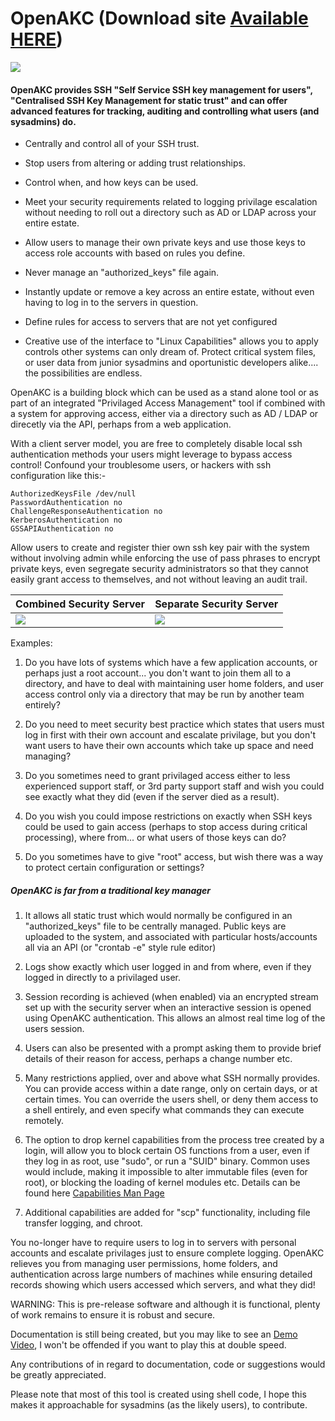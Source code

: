 # OpenAKC (Download site [Available HERE][download])

<img src="https://raw.githubusercontent.com/netlore/OpenAKC/master/docs/resources/AKCKeys.jpg">

#### OpenAKC provides SSH "Self Service SSH key management for users", "Centralised SSH Key Management for static trust" and can offer advanced features for tracking, auditing and controlling what users (and sysadmins) do.

* Centrally and control all of your SSH trust.

* Stop users from altering or adding trust relationships.

* Control when, and how keys can be used.

* Meet your security requirements related to logging privilage escalation without needing to roll out a directory such as AD or LDAP across your entire estate.

* Allow users to manage their own private keys and use those keys to access role accounts with based on rules you define.

* Never manage an "authorized_keys" file again.

* Instantly update or remove a key across an entire estate, without even having to log in to the servers in question.

* Define rules for access to servers that are not yet configured

* Creative use of the interface to "Linux Capabilities" allows you to apply controls other systems can only dream of. Protect critical system files, or user data from junior sysadmins and oportunistic developers alike.... the possibilities are endless.


OpenAKC is a building block which can be used as a stand alone tool or as part of an integrated "Privilaged Access Management" tool if combined with a system for approving access, either via a directory such as AD / LDAP or direcetly via the API, perhaps from a web application.

With a client server model, you are free to completely disable local ssh authentication methods your users might leverage to bypass access control!  Confound your troublesome users, or hackers with ssh configuration like this:-

```
AuthorizedKeysFile /dev/null
PasswordAuthentication no
ChallengeResponseAuthentication no
KerberosAuthentication no
GSSAPIAuthentication no
```

Allow users to create and register thier own ssh key pair with the system without involving admin while enforcing the use of pass phrases to encrypt private keys, even segregate security administrators so that they cannot easily grant access to themselves, and not without leaving an audit trail.

Combined Security Server|Separate Security Server
---|---
<a href="https://github.com/netlore/OpenAKC/blob/master/docs/OpenAKC%20Combined%20Bastion%20Host%20%26%20Security%20Server%20Diagram.pdf" target="_blank"><img src="https://raw.githubusercontent.com/netlore/OpenAKC/master/docs/resources/OpenAKC%20Combined%20Bastion%20Host%20%26%20Security%20Server%20Diagram.svg"></a>|<a href="https://github.com/netlore/OpenAKC/blob/master/docs/OpenAKC%20Separate%20Bastion%20Host%20%26%20Security%20Server%20Diagram.pdf" target="_blank"><img src="https://raw.githubusercontent.com/netlore/OpenAKC/master/docs/resources/OpenAKC%20Separate%20Bastion%20Host%20%26%20Security%20Server%20Diagram.svg"></a>

Examples:

1. Do you have lots of systems which have a few application accounts, or perhaps just a root account... you don't want to join them all to a directory, and have to deal with maintaining user home folders, and user access control only via a directory that may be run by another team entirely?

2. Do you need to meet security best practice which states that users must log in first with their own account and escalate privilage, but you don't want users to have their own accounts which take up space and need managing?

3. Do you sometimes need to grant privilaged access either to less experienced support staff, or 3rd party support staff and wish you could see exactly what they did (even if the server died as a result).

4. Do you wish you could impose restrictions on exactly when SSH keys could be used to gain access (perhaps to stop access during critical processing), where from... or what users of those keys can do?

5. Do you sometimes have to give "root" access, but wish there was a way to protect certain configuration or settings?


##### OpenAKC is far from a traditional key manager

1. It allows all static trust which would normally be configured in an "authorized_keys" file to be centrally managed.  Public keys are uploaded to the system, and associated with particular hosts/accounts all via an API (or "crontab -e" style rule editor)

2. Logs show exactly which user logged in and from where, even if they logged in directly to a privilaged user.

3. Session recording is achieved (when enabled) via an encrypted stream set up with the security server when an interactive session is opened using OpenAKC authentication.  This allows an almost real time log of the users session.

4. Users can also be presented with a prompt asking them to provide brief details of their reason for access, perhaps a change number etc.

5. Many restrictions applied, over and above what SSH normally provides.  You can provide access within a date range, only on certain days, or at certain times. You can override the users shell, or deny them access to a shell entirely, and even specify what commands they can execute remotely.

6. The option to drop kernel capabilities from the process tree created by a login, will allow you to block certain OS functions from a user, even if they log in as root, use "sudo", or run a "SUID" binary.  Common uses would include, making it impossible to alter immutable files (even for root), or blocking the loading of kernel modules etc.  Details can be found here [Capabilities Man Page][caps]

7. Additional capabilities are added for "scp" functionality, including file transfer logging, and chroot.

You no-longer have to require users to log in to servers with personal accounts and escalate privilages just to ensure complete logging.  OpenAKC relieves you from managing user permissions, home folders, and authentication across large numbers of machines while ensuring detailed records showing which users accessed which servers, and what they did!

WARNING: This is pre-release software and although it is functional, plenty of work remains to ensure it is robust and secure.

Documentation is still being created, but you may like to see an [Demo Video][demo], I won't be offended if you want to play this at double speed.

Any contributions of in regard to documentation, code or suggestions would be greatly appreciated.

Please note that most of this tool is created using shell code, I hope this makes it approachable for sysadmins (as the likely users), to contribute.



[demo]: https://youtu.be/58i_cknmzvc
[caps]: https://man7.org/linux/man-pages/man7/capabilities.7.html
[download]: https://netlore.github.io/OpenAKC/download/
